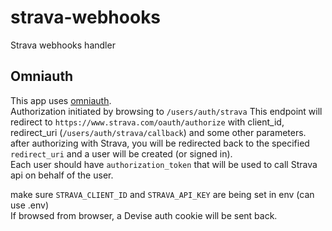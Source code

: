 # strava-webhooks

Strava webhooks handler

## Omniauth

This app uses [omniauth](https://github.com/omniauth/omniauth).  
Authorization initiated by browsing to `/users/auth/strava`
This endpoint will redirect to `https://www.strava.com/oauth/authorize` with client_id, redirect_uri (`/users/auth/strava/callback`) and some other parameters.  
after authorizing with Strava, you will be redirected back to the specified `redirect_uri` and a user will be created (or signed in).  
Each user should have `authorization_token` that will be used to call Strava api on behalf of the user.
  
make sure `STRAVA_CLIENT_ID` and `STRAVA_API_KEY` are being set in env (can use .env)  
If browsed from browser, a Devise auth cookie will be sent back.
